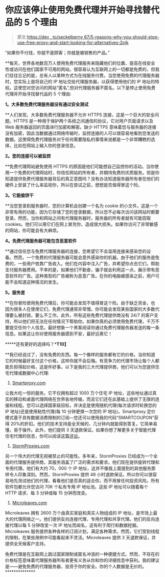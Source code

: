 # 你应该停止使用免费代理并开始寻找替代品的 5 个理由

> 原文:[https://dev . to/seckelberny 67/5-reasons-why-you-should-stop-use-free-proxy-and-start-looking-for-alternatives-2ojk](https://dev.to/seckelberny67/5-reasons-why-you-should-stop-using-free-proxies-and-start-looking-for-alternatives-2ojk)

“如果你不付钱，你就不是顾客；你就是被销售的产品。”

 **每天，世界各地数百万人使用免费代理服务来隐藏他们的位置，提高在线安全性或访问在他们国家不可用的网站。很容易认为互联网上的一切都是免费的，但我们往往忘记的是，总有人以某种方式为在线服务付费。当您使用免费的代理服务器时，您实际上是将自己的 IP 地址交给代理服务器，以获得使用他们的 IP 地址的特权。这使您对您访问的网站“匿名”,但对代理服务器不匿名。以下是停止使用免费代理并开始寻找替代品的 5 个理由:

**1。大多数免费代理服务器没有通过安全测试**

 **人们发现，大多数免费代理服务器不允许 HTTPS 连接，这是一个巨大的安全问题。HTTPS 是一种用于保护两个系统之间通信的协议，它对用户页面请求以及 Web 服务器返回的页面进行加密和解密。缺少 HTTPS 意味着您与服务器的连接没有加密，因此当数据通过网络传输时，监控连接的人可以很容易地看到您发送的数据。这使得免费代理服务对于任何需要隐私的事情来说都是一个非常糟糕的选择，比如在网站上输入你的登录信息。

**2。您的连接可以被监控**

 **免费代理网站避免使用 HTTPS 的原因是他们可能想自己监控你的活动。当你使用一个免费的代理网站时，你信任网站的所有者，并期待免费的优质服务。但是你知道提供免费代理服务器背后的真正意图吗？没有办法知道服务器所有者在他们的硬件上安装了什么来监视你，所以在尝试之前，想想是否值得冒这个险。

**3。它能偷饼干**

 **当您登录到服务器时，您的计算机会创建一个名为 cookie 的小文件。这是一个非常有用的功能，因为它存储了您的登录数据，所以您不必每次访问该网站时都要登录。然而，当你和网站之间有代理服务器时，服务器的所有者就有可能窃取 cookies。他们可以用它们在网上冒充你，造成很大损失。如果你访问了非常敏感的网站，你可能会有大麻烦。

**4。免费代理服务器可能包含恶意软件**

 **通过信任您与免费代理服务器的连接，您希望它不会滥用连接来感染您的设备。然而，一个免费的代理服务器可能会意外感染你的机器。由于他们的服务是免费的，一些用户依靠广告收入。他们在内容中注入广告，并希望你点击它们，帮助支付服务器费用。不幸的是，如果他们不勤奋，骗子就会利用这一点，展示带有恶意软件的广告。这种类型的广告被称为恶意广告。在你的电脑被感染之前，用户可能不会知道这种情况的发生。

**5。**服务差****

 **在你冒险使用免费代理后，你可能会发现不值得冒这个险。由于缺乏资金，也因为很多人在使用它们，免费代理通常非常慢。你可能会发现某些国家的大多数代理要么被封锁，要么不工作。此外，所有这些免费代理提供商没有 24/7 的客户支持，所以他们将无法在任何情况下帮助你。如果你真的必须使用免费代理，千万不要提交任何个人信息。最好想象一个黑客阅读你通过免费代理服务器发送的每一条信息。如果这让你对使用服务器感到不安，最好远离它！

*****还有更好的选择吗？*****T10】****

 **我已经说过了，没有免费的东西。每一个像样的服务都有它的价格，当你知道它的时候最好支付这个价格，这样你就不会后悔。有竞争力的代理市场让每个人都能负担得起价格，这是件好事。以下是我的三大代理提供商，他们可以为您提供住宅代理或数据中心代理:

1.  [Smartproxy.com](https://smartproxy.com)

让我大吃一惊的服务。它不仅拥有超过 1000 万个住宅 IP 地址，这些地址通过真实的移动和桌面代理网络在世界各地传输，而且它们还在此基础上提供了无限的连接和线程。您可以选择国家级目标，并决定是使用随机代理(每次请求时轮换您的 IP 地址)还是使用粘性代理(每 10 分钟更换一次您的 IP 地址)。Smartproxy 定价模式基于具有数据消费限制的订阅—您还可以使用我的代码“SMARTCOUPON”获得 20%的折扣。他们的技术支持是全天候的，几分钟内就能得到答复。它简单易懂，易于操作。此外，他们提供 3 天退款保证。如果你想了解更多关于智能代理住宅代理的信息，你可以阅读这篇[评论](https://medium.com/@theincognito.tech/smartproxy-review-is-it-worth-buying-residential-proxies-12fe7cb0f66)。

1.  [StormProxies.com](http://stormproxies.com/)

另一个伟大的代理无视被禁止的可能性。多年来，StormProxies 已经成为一个全面的代理服务提供商，其服务涵盖了广泛的需求和要求。他们现在提供旋转代理和专用代理。他们有大约 70，000 个 IP 地址，这并不像我上面提到的其他服务那样令人印象深刻。然而，StormProxies 提供 48 小时退款保证。所以你可以很容易地先测试他们的代理，看看他们是否真的适合你，而不用冒任何投资风险。所有软件包都允许您访问 70K 个私有专用 IP 地址池。这些 IP 地址可以随着每个 HTTP 请求、每 3 分钟或每 15 分钟而改变。

1.  [Microleaves.com](https://microleaves.com/)

Microleaves 拥有 2600 万个由真实家庭和真实人物组成的 IP 地址，是市场上最大的代理网络之一。他们提供反向连接代理、专用代理和共享代理。他们的反向连接代理以每 5 分钟改变一次 IP 地址而闻名，这有利于爬行和数据挖掘。Microleaves 服务提供各种各样的订阅计划，满足各种需求。然而，它们受到线程的限制，在某些用例中可能看起来不灵活。Microleaves 提供 3 天退款保证，并提供全天候客户支持。

免费代理是在互联网上跳过国家限制或匿名冲浪的一种便捷方式。然而，不存在的价格标签意味着代理服务器所有者更有义务从你和你的详细信息中获利。我的建议是——避免免费的代理服务器，投资于你的安全。你的个人数据是无价的。**************